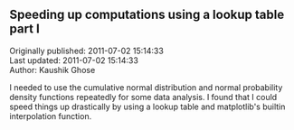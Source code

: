 ## Speeding up computations using a lookup table part I  
Originally published: 2011-07-02 15:14:33  
Last updated: 2011-07-02 15:14:33  
Author: Kaushik Ghose  
  
I needed to use the cumulative normal distribution and normal probability density functions repeatedly for some data analysis. I found that I could speed things up drastically by using a lookup table and matplotlib's builtin interpolation function.